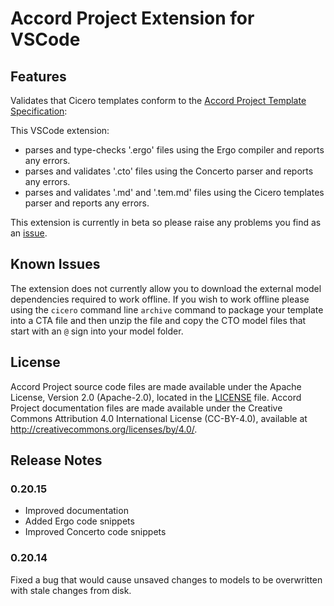 # Accord Project Extension for VSCode 

## Features

Validates that Cicero templates conform to the [Accord Project Template Specification](https://docs.accordproject.org):

This VSCode extension:

- parses and type-checks '.ergo' files using the Ergo compiler and reports any errors.
- parses and validates '.cto' files using the Concerto parser and reports any errors.
- parses and validates '.md' and '.tem.md' files using the Cicero templates parser and reports any errors.

This extension is currently in beta so please raise any problems you find as an 
[issue](https://github.com/accordproject/cicero-vscode-extension/issues).

## Known Issues

The extension does not currently allow you to download the external model dependencies required to work offline. If you wish to work offline please using the `cicero` command line `archive` command to package your template into a CTA file and then unzip the file and copy the CTO model files that start with an `@` sign into your model folder.

## License <a name="license"></a>
Accord Project source code files are made available under the Apache License, Version 2.0 (Apache-2.0), located in the [LICENSE](LICENSE) file. Accord Project documentation files are made available under the Creative Commons Attribution 4.0 International License (CC-BY-4.0), available at http://creativecommons.org/licenses/by/4.0/.

## Release Notes

### 0.20.15

- Improved documentation
- Added Ergo code snippets
- Improved Concerto code snippets

### 0.20.14

Fixed a bug that would cause unsaved changes to models to be overwritten with stale changes from disk.
